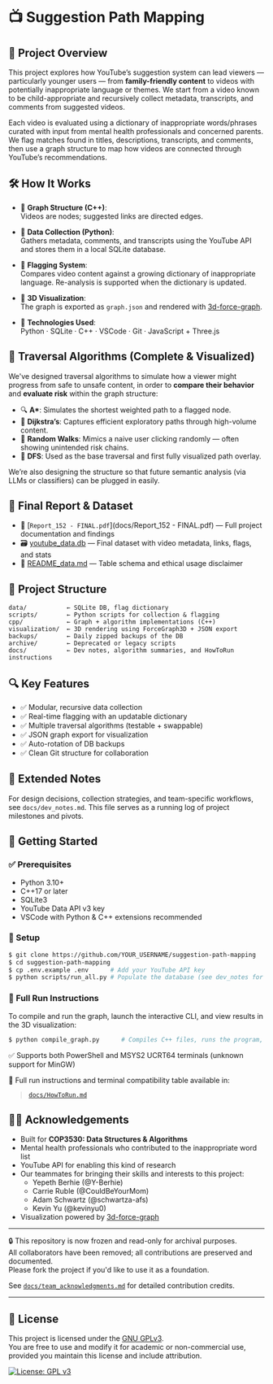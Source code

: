 # 📺 Suggestion Path Mapping

## 🎯 Project Overview

This project explores how YouTube’s suggestion system can lead viewers — particularly younger users — from **family-friendly content** to videos with potentially inappropriate language or themes. We start from a video known to be child-appropriate and recursively collect metadata, transcripts, and comments from suggested videos.

Each video is evaluated using a dictionary of inappropriate words/phrases curated with input from mental health professionals and concerned parents. We flag matches found in titles, descriptions, transcripts, and comments, then use a graph structure to map how videos are connected through YouTube’s recommendations.

## 🛠️ How It Works

- 🧠 **Graph Structure (C++)**:  
  Videos are nodes; suggested links are directed edges.

- 🐍 **Data Collection (Python)**:  
  Gathers metadata, comments, and transcripts using the YouTube API and stores them in a local SQLite database.

- 🚩 **Flagging System**:  
  Compares video content against a growing dictionary of inappropriate language. Re-analysis is supported when the dictionary is updated.

- 🌌 **3D Visualization**:  
  The graph is exported as `graph.json` and rendered with [3d-force-graph](https://github.com/vasturiano/3d-force-graph).

- 🔧 **Technologies Used**:  
  Python · SQLite · C++ · VSCode · Git · JavaScript + Three.js

## 🧠 Traversal Algorithms (Complete & Visualized)

We've designed traversal algorithms to simulate how a viewer might progress from safe to unsafe content, in order to **compare their behavior** and **evaluate risk** within the graph structure:

- 🔍 **A\***: Simulates the shortest weighted path to a flagged node.
- 🧭 **Dijkstra’s**: Captures efficient exploratory paths through high-volume content.
- 🎲 **Random Walks**: Mimics a naive user clicking randomly — often showing unintended risk chains.
- 🧵 **DFS**: Used as the base traversal and first fully visualized path overlay.

We’re also designing the structure so that future semantic analysis (via LLMs or classifiers) can be plugged in easily.

## 📄 Final Report & Dataset

- 🧾 [`Report_152 - FINAL.pdf`](docs/Report_152 - FINAL.pdf) — Full project documentation and findings  
- 🗃️ [youtube_data.db](data/youtube_data.db) — Final dataset with video metadata, links, flags, and stats  
- 📑 [README_data.md](data/README_data.md) — Table schema and ethical usage disclaimer  

## 📂 Project Structure

```plaintext
data/           ← SQLite DB, flag dictionary
scripts/        ← Python scripts for collection & flagging
cpp/            ← Graph + algorithm implementations (C++)
visualization/  ← 3D rendering using ForceGraph3D + JSON export
backups/        ← Daily zipped backups of the DB
archive/        ← Deprecated or legacy scripts
docs/           ← Dev notes, algorithm summaries, and HowToRun instructions
```

## 🔍 Key Features

- ✅ Modular, recursive data collection
- ✅ Real-time flagging with an updatable dictionary
- ✅ Multiple traversal algorithms (testable + swappable)
- ✅ JSON graph export for visualization
- ✅ Auto-rotation of DB backups
- ✅ Clean Git structure for collaboration

## 📝 Extended Notes

For design decisions, collection strategies, and team-specific workflows, see `docs/dev_notes.md`. This file serves as a running log of project milestones and pivots.

## 🚀 Getting Started

### ✅ Prerequisites

- Python 3.10+  
- C++17 or later  
- SQLite3  
- YouTube Data API v3 key  
- VSCode with Python & C++ extensions recommended

### 🔧 Setup

```bash
$ git clone https://github.com/YOUR_USERNAME/suggestion-path-mapping
$ cd suggestion-path-mapping
$ cp .env.example .env      # Add your YouTube API key
$ python scripts/run_all.py # Populate the database (see dev_notes for options)
```

### 🚦 Full Run Instructions

To compile and run the graph, launch the interactive CLI, and view results in the 3D visualization:

```bash
$ python compile_graph.py      # Compiles C++ files, runs the program, and starts the server (auto opens browser)
```
✅ Supports both PowerShell and MSYS2 UCRT64 terminals (unknown support for MinGW)

📘 Full run instructions and terminal compatibility table available in:
> [`docs/HowToRun.md`](docs/HowToRun.md)


## 🙌🏻 Acknowledgements

- Built for **COP3530: Data Structures & Algorithms**
- Mental health professionals who contributed to the inappropriate word list
- YouTube API for enabling this kind of research
- Our teammates for bringing their skills and interests to this project:
  - Yepeth Berhie (@Y-Berhie)  
  - Carrie Ruble (@CouldBeYourMom)  
  - Adam Schwartz (@schwartza-afs)  
  - Kevin Yu (@kevinyu0)  
- Visualization powered by [3d-force-graph](https://github.com/vasturiano/3d-force-graph)

---

🔒 This repository is now frozen and read-only for archival purposes.  
All collaborators have been removed; all contributions are preserved and documented.  
Please fork the project if you'd like to use it as a foundation.

See [`docs/team_acknowledgments.md`](docs/team_acknowledgments.md) for detailed contribution credits.

---

## 🪪 License

This project is licensed under the [GNU GPLv3](https://www.gnu.org/licenses/gpl-3.0.html).  
You are free to use and modify it for academic or non-commercial use, provided you maintain this license and include attribution.

[![License: GPL v3](https://img.shields.io/badge/License-GPLv3-blue.svg)](https://www.gnu.org/licenses/gpl-3.0)